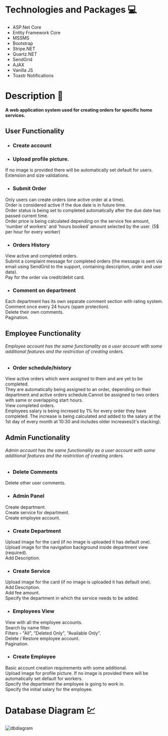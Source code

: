 # Technologies and Packages :computer:
 - ASP.Net Core
 - Entity Framework Core
 - MSSMS
 - Bootstrap
 - Stripe.NET
 - Quartz.NET
 - SendGrid
 - AJAX
 - Vanilla JS
 - Toastr Notifications
 
# Description :memo:
**A web application system used for creating orders for specific home services.**

## User Functionality
 - ### Create account
 - ### Upload profile picture.<br>
  If no image is provided there will be automatically set default for users.<br>
  Extension and size validations.
 - ### Submit Order<br>
  Only users can create orders (one active order at a time).<br>
  Order is considered active if the due date is in future time.<br>
  Order status is being set to completed automatically after the due date has passed current time.<br>
  Order price is being calculated depending on the service fee amount, 'number of workers' and 'hours booked' amount selected by the user. (5$ per hour for every worker)
 - ### Orders History<br>
  View active and completed orders.<br>
  Submit a complaint message for completed orders (the message is sent via email using SendGrid to the support, containing description, order and user data).<br>
  Pay for the order via credit/debit card.<br>
 - ### Comment on department<br>
  Each department has its own separate comment section with rating system.<br>
  Comment once every 24 hours (spam protection).<br>
  Delete their own comments.<br>
  Pagination.<br>
  
## Employee Functionality
 ###### Employee account has the same functionality as a user account with some additional features and the restriction of creating orders.<br>

 - ### Order schedule/history<br>
 View active orders which were assigned to them and are yet to be completed.<br>
 They are automatically being assigned to an order, depending on their department and active orders schedule.Cannot be assigned to two orders with same or overlapping start hours.<br>
 View completed orders.<br>
 Employees salary is being incresed by 1% for every order they have completed. The increase is being calculated and added to the salary at the 1st day of every month at 10:30 and includes older increases(it's stacking).<br>
 
 ## Admin Functionality
  ###### Admin account has the same functionality as a user account with some additional features and the restriction of creating orders.<br>
  
 - ### Delete Comments<br>
  Delete other user comments.<br>
 - ### Admin Panel<br>
  Create department.<br>
  Create service for department.<br>
  Create employee account.<br>
 - ### Create Department<br>
  Upload image for the card (if no image is uploaded it has default one).<br>
  Upload image for the navigation background inside department view (required).<br>
  Add Description.<br>
 - ### Create Service<br>
  Upload image for the card (if no image is uploaded it has default one).<br>
  Add Description.<br>
  Add fee amount.<br>
  Specify the department in which the service needs to be added.
 - ### Employees View<br>
  View with all the employee accounts.<br>
  Search by name filter.<br>
  Filters - "All", "Deleted Only", "Available Only".<br>
  Delete / Restore employee account.<br>
  Pagination.<br>
 - ### Create Employee<br>
  Basic account creation requirements with some additional.<br>
  Upload image for profile picture. If no image is provided there will be automatically set default for workers.<br>
  Specify the department the employee is going to work in.<br>
  Specify the initial salary for the employee.<br>
  
  
# Database Diagram :chart:
![dbdiagram](https://user-images.githubusercontent.com/61605749/101865298-8d736480-3b7e-11eb-90f2-663d0e59cc0b.png)
